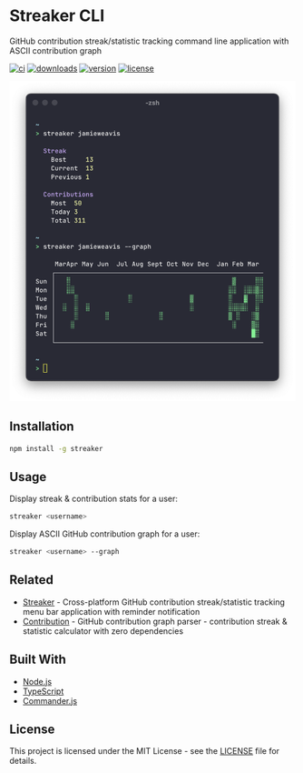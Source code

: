 # Streaker CLI

GitHub contribution streak/statistic tracking command line application with ASCII contribution graph

[![ci](https://github.com/jamieweavis/streaker-cli/workflows/ci/badge.svg)](https://github.com/jamieweavis/streaker-cli/actions)
[![downloads](https://img.shields.io/npm/dt/streaker-cli.svg)](https://npmjs.com/package/streaker-cli)
[![version](https://img.shields.io/npm/v/streaker.svg)](https://github.com/jamieweavis/streaker-cli/releases)
[![license](https://img.shields.io/badge/license-MIT-blue.svg)](https://github.com/jamieweavis/streaker-cli/blob/main/LICENSE)

<img width=593 alt="Screenshot" src="./.github/screenshot.png">

## Installation

```sh
npm install -g streaker
```

## Usage

Display streak & contribution stats for a user:
```sh
streaker <username>
```

Display ASCII GitHub contribution graph for a user:
```sh
streaker <username> --graph
```

## Related

- [Streaker](https://github.com/jamieweavis/streaker) - Cross-platform GitHub contribution streak/statistic tracking menu bar application with reminder notification
- [Contribution](https://github.com/jamieweavis/contribution) - GitHub contribution graph parser - contribution streak & statistic calculator with zero dependencies

## Built With

- [Node.js](https://github.com/nodejs/node)
- [TypeScript](https://github.com/microsoft/TypeScript)
- [Commander.js](https://github.com/tj/commander.js)

## License

This project is licensed under the MIT License - see the [LICENSE](LICENSE) file for details.

